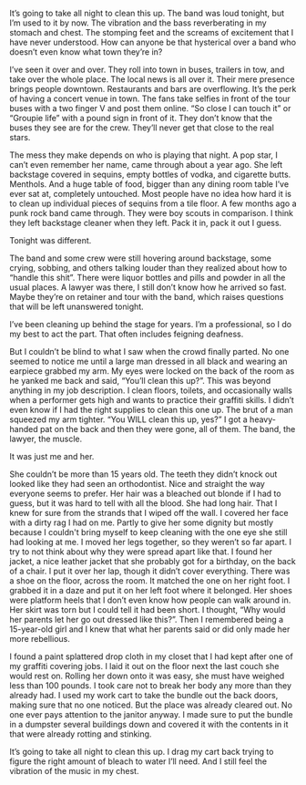 It’s going to take all night to clean this up. The band was loud tonight, but I’m used to it by now. The vibration and the bass reverberating in my stomach and chest. The stomping feet and the screams of excitement that I have never understood. How can anyone be that hysterical over a band who doesn’t even know what town they’re in? 

  
I’ve seen it over and over. They roll into town in buses, trailers in tow, and take over the whole place. The local news is all over it. Their mere presence brings people downtown. Restaurants and bars are overflowing. It’s the perk of having a concert venue in town. The fans take selfies in front of the tour buses with a two finger V and post them online. “So close I can touch it” or “Groupie life” with a pound sign in front of it. They don’t know that the buses they see are for the crew. They’ll never get that close to the real stars.

  
The mess they make depends on who is playing that night. A pop star, I can’t even remember her name, came through about a year ago. She left backstage covered in sequins, empty bottles of vodka, and cigarette butts. Menthols. And a huge table of food, bigger than any dining room table I’ve ever sat at, completely untouched. Most people have no idea how hard it is to clean up individual pieces of sequins from a tile floor. A few months ago a punk rock band came through. They were boy scouts in comparison. I think they left backstage cleaner when they left. Pack it in, pack it out I guess. 

  
Tonight was different. 

  
The band and some crew were still hovering around backstage, some crying, sobbing, and others talking louder than they realized about how to “handle this shit”. There were liquor bottles and pills and powder in all the usual places. A lawyer was there, I still don’t know how he arrived so fast. Maybe they’re on retainer and tour with the band, which raises questions that will be left unanswered tonight.   
I’ve been cleaning up behind the stage for years. I’m a professional, so I do my best to act the part. That often includes feigning deafness. 

  
But I couldn’t be blind to what I saw when the crowd finally parted. No one seemed to notice me until a large man dressed in all black and wearing an earpiece grabbed my arm. My eyes were locked on the back of the room as he yanked me back and said, “You’ll clean this up?”. This was beyond anything in my job description. I clean floors, toilets, and occasionally walls when a performer gets high and wants to practice their graffiti skills. I didn’t even know if I had the right supplies to clean this one up. The brut of a man squeezed my arm tighter. “You WILL clean this up, yes?” I got a heavy-handed pat on the back and then they were gone, all of them. The band, the lawyer, the muscle. 

  
It was just me and her.

  
She couldn’t be more than 15 years old. The teeth they didn’t knock out looked like they had seen an orthodontist. Nice and straight the way everyone seems to prefer. Her hair was a bleached out blonde if I had to guess, but it was hard to tell with all the blood. She had long hair. That I knew for sure from the strands that I wiped off the wall. I covered her face with a dirty rag I had on me. Partly to give her some dignity but mostly because I couldn't bring myself to keep cleaning with the one eye she still had looking at me. I moved her legs together, so they weren’t so far apart. I try to not think about why they were spread apart like that. I found her jacket, a nice leather jacket that she probably got for a birthday, on the back of a chair. I put it over her lap, though it didn’t cover everything. There was a shoe on the floor, across the room. It matched the one on her right foot. I grabbed it in a daze and put it on her left foot where it belonged. Her shoes were platform heels that I don’t even know how people can walk around in. Her skirt was torn but I could tell it had been short. I thought, “Why would her parents let her go out dressed like this?”. Then I remembered being a 15-year-old girl and I knew that what her parents said or did only made her more rebellious. 

  
I found a paint splattered drop cloth in my closet that I had kept after one of my graffiti covering jobs. I laid it out on the floor next the last couch she would rest on. Rolling her down onto it was easy, she must have weighed less than 100 pounds. I took care not to break her body any more than they already had. I used my work cart to take the bundle out the back doors, making sure that no one noticed. But the place was already cleared out. No one ever pays attention to the janitor anyway. I made sure to put the bundle in a dumpster several buildings down and covered it with the contents in it that were already rotting and stinking. 

  
It’s going to take all night to clean this up. I drag my cart back trying to figure the right amount of bleach to water I’ll need. And I still feel the vibration of the music in my chest.   

